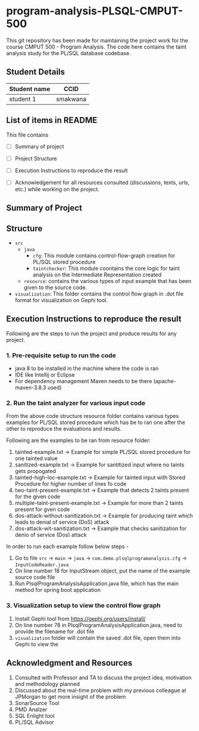 # program-analysis-PLSQL-CMPUT-500
This git repository has been made for maintaining the project work for the course CMPUT 500 - Program Analysis. The code here contains the taint analysis study for the PL/SQL database codebase.

## Student Details
|Student name| CCID |
|------------|------|
|student 1   |  smakwana    |


## List of items in README
This file contains
- [ ] Summary of project
- [ ] Project Structure
- [ ] Execution Instructions to reproduce the result 
- [ ] Acknowledgement for all resources consulted (discussions, texts, urls, etc.) while working on the project. 


## Summary of Project

## Structure
- `src` 
    - `java`
        - `cfg`: This module contains control-flow-graph creation for PL/SQL stored procedure
        - `taintchecker`: This module coontains the core logic for taint analysis on the Intermediate Representation created    
    - `resource`: contains the various types of input example that has been given to the source code.
- `visualization`: This folder contains the control flow graph in .dot file format for visualization on Gephi tool.


## Execution Instructions to reproduce the result
Following are the steps to run the project and produce results for any project.

### 1. Pre-requisite setup to run the code
- java 8 to be installed in the machine where the code is ran
- IDE like Intellij or Eclipse
- For dependency management Maven needs to be there (apache-maven-3.8.3 used)

### 2. Run the taint analyzer for various input code
       
From the above code structure resource folder contains various types examples for PL/SQL stored procedure which has be to ran one after the other to reproduce the evaluations and results.
       
Following are the examples to be ran from resource folder:
   1. tainted-example.txt  -> Example for simple PL/SQL stored procedure for one tainted value 
   2. sanitized-example.txt -> Example for santitized input where no taints gets propogated
   3. tainted-high-loc-example.txt -> Example for tainted input with Stored Procedure for higher number of lines fo code
   4. two-taint-present-example.txt -> Example that detects 2 taints present for the given code
   5. multiple-taint-present-example.txt -> Example for more than 2 taints present for gven code
   6. dos-attack-without-sanitization.txt -> Example for producing taint which leads to denial of service (DoS) attack
   7. dos-attack-wit-sanitization.txt  -> Example that checks sanitization for denio of service (Dos) attack
        
In order to run each example follow below steps -
   1. Go to file `src` -> `main` -> `java` -> `com.demo.plsqlprogramanalysis.cfg` -> `InputCodeReader.java`
   2. On line number 18 for InputStream object, put the name of the example source code file
   3. Run PlsqlProgramAnalysisApplication.java file, which has the main method for spring boot application

### 3. Visualization setup to view the control flow graph

1. Install Gephi tool from https://gephi.org/users/install/
2. On line number 78 in PlsqlProgramAnalysisApplication.java, need to provide the filename for .dot file
3. `visualization` folder will contain the saved .dot file, open them into Gephi to view the  


## Acknowledgment and Resources
1. Consulted with Professor and TA to discuss the project idea, motivation and methodology planned
2. Discussed about the real-time problem with my previous colleague at JPMorgan to get more insight of the problem
3. SonarSource Tool
4. PMD Analzer
5. SQL Enlight tool
6. PL/SQL Advisor

